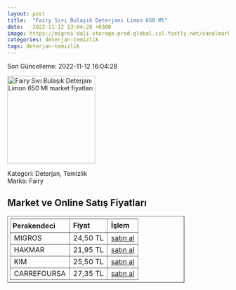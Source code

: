 ```yaml
---
layout: post
title:  "Fairy Sıvı Bulaşık Deterjanı Limon 650 Ml"
date:   2022-11-12 13:04:28 +0300
image: https://migros-dali-storage-prod.global.ssl.fastly.net/sanalmarket/product/30619668/30619668_urundetay-a7cd2c-1650x1650.jpg
categories: deterjan-temizlik
tags: deterjan-temizlik
---
```


Son Güncelleme: 2022-11-12 16:04:28

<img src="https://migros-dali-storage-prod.global.ssl.fastly.net/sanalmarket/product/30619668/30619668_urundetay-a7cd2c-1650x1650.jpg" width="200" alt="Fairy Sıvı Bulaşık Deterjanı Limon 650 Ml market fiyatları" />

Kategori: Deterjan, Temizlik
<br />
Marka: Fairy

<h2>Market ve Online Satış Fiyatları</h2>

<table border="1" style="padding: 5px;width:80%;">
  <tr>
    <td style="padding: 5px;"><strong>Perakendeci</strong></td>
    <td><strong>Fiyat</strong></td>
    <td><strong>İşlem</strong></td>
  </tr>
  <tr>
              <td title="Migros">MIGROS</td>
              <td>24,50 TL</td>
              <td><a title="Migros" target="_blank" href="https://www.migros.com.tr/fairy-sivi-bulasik-deterjani-limon-650-ml-p-1d33814">satın al</a></td>
            </tr><tr>
              <td title="Hakmar">HAKMAR</td>
              <td>21,95 TL</td>
              <td><a title="Hakmar" target="_blank" href="https://www.hakmarexpress.com.tr/urun/temizlik-fairy-sivi-bulasik-deterjani-limon-kokulu-650-ml-1">satın al</a></td>
            </tr><tr>
              <td title="Kim">KIM</td>
              <td>25,50 TL</td>
              <td><a title="Kim" target="_blank" href="https://www.kimgeldi.com/fairy-sivi-650-ml-limon">satın al</a></td>
            </tr><tr>
              <td title="CarrefourSA">CARREFOURSA</td>
              <td>27,35 TL</td>
              <td><a title="CarrefourSA" target="_blank" href="https://www.carrefoursa.com/fairy-650-ml-sivi-bulasik-deterjani-limon-p-30020460">satın al</a></td>
            </tr>
</table>

